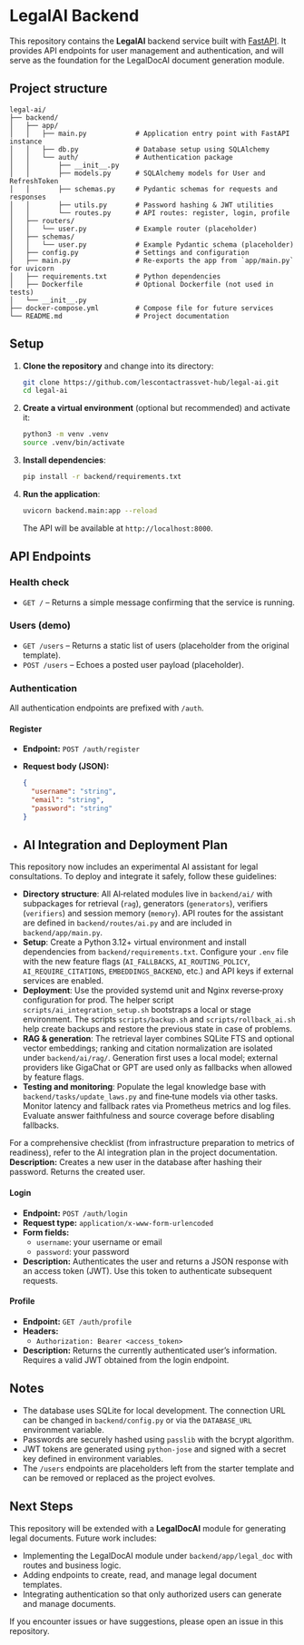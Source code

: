 # LegalAI Backend

This repository contains the **LegalAI** backend service built with [FastAPI](https://fastapi.tiangolo.com/). It provides API endpoints for user management and authentication, and will serve as the foundation for the LegalDocAI document generation module.

## Project structure

```
legal-ai/
├── backend/
│   ├── app/
│   │   ├── main.py            # Application entry point with FastAPI instance
│   │   ├── db.py              # Database setup using SQLAlchemy
│   │   └── auth/              # Authentication package
│   │       ├── __init__.py
│   │       ├── models.py      # SQLAlchemy models for User and RefreshToken
│   │       ├── schemas.py     # Pydantic schemas for requests and responses
│   │       ├── utils.py       # Password hashing & JWT utilities
│   │       └── routes.py      # API routes: register, login, profile
│   ├── routers/
│   │   └── user.py            # Example router (placeholder)
│   ├── schemas/
│   │   └── user.py            # Example Pydantic schema (placeholder)
│   ├── config.py              # Settings and configuration
│   ├── main.py                # Re-exports the app from `app/main.py` for uvicorn
│   ├── requirements.txt       # Python dependencies
│   ├── Dockerfile             # Optional Dockerfile (not used in tests)
│   └── __init__.py
├── docker-compose.yml         # Compose file for future services
└── README.md                  # Project documentation
```

## Setup

1. **Clone the repository** and change into its directory:

   ```bash
   git clone https://github.com/lescontactrassvet-hub/legal-ai.git
   cd legal-ai
   ```

2. **Create a virtual environment** (optional but recommended) and activate it:

   ```bash
   python3 -m venv .venv
   source .venv/bin/activate
   ```

3. **Install dependencies**:

   ```bash
   pip install -r backend/requirements.txt
   ```

4. **Run the application**:

   ```bash
   uvicorn backend.main:app --reload
   ```

   The API will be available at `http://localhost:8000`.

## API Endpoints

### Health check

- `GET /` – Returns a simple message confirming that the service is running.

### Users (demo)

- `GET /users` – Returns a static list of users (placeholder from the original template).
- `POST /users` – Echoes a posted user payload (placeholder).

### Authentication

All authentication endpoints are prefixed with `/auth`.

#### Register

- **Endpoint:** `POST /auth/register`
- **Request body (JSON):**

  ```json
  {
    "username": "string",
    "email": "string",
    "password": "string"
  }
  ```
- ## AI Integration and Deployment Plan

This repository now includes an experimental AI assistant for legal consultations. To deploy and integrate it safely, follow these guidelines:

- **Directory structure**: All AI‑related modules live in `backend/ai/` with subpackages for retrieval (`rag`), generators (`generators`), verifiers (`verifiers`) and session memory (`memory`). API routes for the assistant are defined in `backend/routes/ai.py` and are included in `backend/app/main.py`.
- **Setup**: Create a Python 3.12+ virtual environment and install dependencies from `backend/requirements.txt`. Configure your `.env` file with the new feature flags (`AI_FALLBACKS`, `AI_ROUTING_POLICY`, `AI_REQUIRE_CITATIONS`, `EMBEDDINGS_BACKEND`, etc.) and API keys if external services are enabled.
- **Deployment**: Use the provided systemd unit and Nginx reverse‑proxy configuration for prod. The helper script `scripts/ai_integration_setup.sh` bootstraps a local or stage environment. The scripts `scripts/backup.sh` and `scripts/rollback_ai.sh` help create backups and restore the previous state in case of problems.
- **RAG & generation**: The retrieval layer combines SQLite FTS and optional vector embeddings; ranking and citation normalization are isolated under `backend/ai/rag/`. Generation first uses a local model; external providers like GigaChat or GPT are used only as fallbacks when allowed by feature flags.
- **Testing and monitoring**: Populate the legal knowledge base with `backend/tasks/update_laws.py` and fine‑tune models via other tasks. Monitor latency and fallback rates via Prometheus metrics and log files. Evaluate answer faithfulness and source coverage before disabling fallbacks.

For a comprehensive checklist (from infrastructure preparation to metrics of readiness), refer to the AI integration plan in the project documentation.
**Description:** Creates a new user in the database after hashing their password. Returns the created user.

#### Login

- **Endpoint:** `POST /auth/login`
- **Request type:** `application/x-www-form-urlencoded`
- **Form fields:**
  - `username`: your username or email
  - `password`: your password
- **Description:** Authenticates the user and returns a JSON response with an access token (JWT). Use this token to authenticate subsequent requests.

#### Profile

- **Endpoint:** `GET /auth/profile`
- **Headers:**
  - `Authorization: Bearer <access_token>`
- **Description:** Returns the currently authenticated user’s information. Requires a valid JWT obtained from the login endpoint.

## Notes

- The database uses SQLite for local development. The connection URL can be changed in `backend/config.py` or via the `DATABASE_URL` environment variable.
- Passwords are securely hashed using `passlib` with the bcrypt algorithm.
- JWT tokens are generated using `python-jose` and signed with a secret key defined in environment variables.
- The `/users` endpoints are placeholders left from the starter template and can be removed or replaced as the project evolves.

## Next Steps

This repository will be extended with a **LegalDocAI** module for generating legal documents. Future work includes:

- Implementing the LegalDocAI module under `backend/app/legal_doc` with routes and business logic.
- Adding endpoints to create, read, and manage legal document templates.
- Integrating authentication so that only authorized users can generate and manage documents.

If you encounter issues or have suggestions, please open an issue in this repository.
